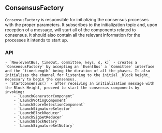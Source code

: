 ## ConsensusFactory

`ConsensusFactory` is responsible for initializing the consensus processes with the proper parameters. It subscribes to the initialization topic and, upon reception of a message, will start all of the components related to consensus. It should also contain all the relevant information for the processes it intends to start up.

### API

    - `New(eventBus, timeOut, committee, keys, d, k)` - creates a `ConsensusFactory` by accepting an `EventBus` a `Committee` interface and the `timerLength` being the duration of all the phases. It also initializes the channel for listening to the initial _block height_ necessary to begin the consensus.
    - `StartConsensus()` - after receiving an initialization message with the Block Height, proceed to start the consensus components by invoking:
        - `LaunchGeneratorComponent`
        - `LaunchVotingComponent`
        - `LaunchScoreSelectionComponent`
        - `LaunchSignatureSelector`
        - `LaunchBlockReducer`
        - `LaunchSigSetReducer`
        - `LaunchBlockNotary`
        - `LaunchSignatureSetNotary`
